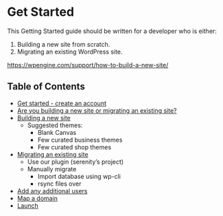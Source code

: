 # Get Started

This Getting Started guide should be written for a developer who is either:

1. Building a new site from scratch.
2. Migrating an existing WordPress site.

https://wpengine.com/support/how-to-build-a-new-site/

## Table of Contents


- [Get started - create an account](index.md)
- [Are you building a new site or migrating an existing site?](building-or-migrating.md)
- [Building a new site](building-new-site.md)
    - Suggested themes:
        - Blank Canvas
        - Few curated business themes
        - Few curated shop themes
- [Migrating an existing site](migrating-site.md)
    - Use our plugin (serenity’s project)
    - Manually migrate
        - Import database using wp-cli
        - rsync files over
- [Add any additional users](add-users.md)
- [Map a domain](map-domain.md)
- [Launch](launch.md)
    